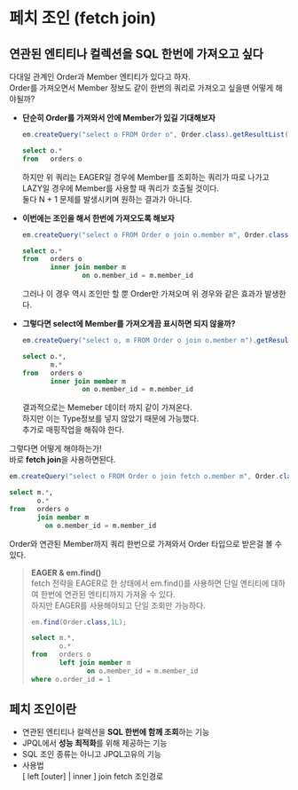 # 페치 조인 (fetch join)

## 연관된 엔티티나 컬렉션을 SQL 한번에 가져오고 싶다
다대일 관계인 Order과 Member 엔티티가 있다고 하자.  
Order를 가져오면서 Member 정보도 같이 한번의 쿼리로 가져오고 싶을땐 어떻게 해야될까?  
  
* **단순히 Order를 가져와서 안에 Member가 있길 기대해보자**
  ```java
  em.createQuery("select o FROM Order o", Order.class).getResultList();
  ```
  ```sql
  select o.* 
  from   orders o 
  ```
  하지만 위 쿼리는 EAGER일 경우에 Member를 조회하는 쿼리가 따로 나가고  
  LAZY일 경우에 Member를 사용할 때 쿼리가 호출될 것이다.  
  둘다 N + 1 문제를 발생시키며 원하는 결과가 아니다.  
  
* **이번에는 조인을 해서 한번에 가져오도록 해보자**  
  ```java
  em.createQuery("select o FROM Order o join o.member m", Order.class).getResultList();
  ```
  ```sql
  select o.* 
  from   orders o 
         inner join member m 
                 on o.member_id = m.member_id 
  ```
  그러나 이 경우 역시 조인만 할 뿐 Order만 가져오며 위 경우와 같은 효과가 발생한다.    
  
* **그렇다면 select에 Member를 가져오게끔 표시하면 되지 않을까?**
  ```java
  em.createQuery("select o, m FROM Order o join o.member m").getResultList();
  ```
  ```sql
  select o.*,
         m.*
  from   orders o 
         inner join member m 
                 on o.member_id = m.member_id 
  ```
  결과적으로는 Memeber 데이터 까지 같이 가져온다.  
  하지만 이는 Type정보를 넣지 않았기 때문에 가능했다.  
  추가로 매핑작업을 해줘야 한다.  
  
그렇다면 어떻게 해야하는가!  
바로 **fetch join**을 사용하면된다. 
```java
em.createQuery("select o FROM Order o join fetch o.member m", Order.class).getResultList();
```
```sql
select m.*, 
       o.* 
from   orders o 
       join member m 
         on o.member_id = m.member_id 
```
Order와 연관된 Member까지 쿼리 한번으로 가져와서 Order 타입으로 받은걸 볼 수 있다.  


> **EAGER & em.find()**  
    fetch 전략을 EAGER로 한 상태에서 em.find()를 사용하면 단일 엔티티에 대하여 한번에 연관된 엔티티까지 가져올 수 있다.  
    하지만 EAGER를 사용해야되고 단일 조회만 가능하다.  
>   ```java
>   em.find(Order.class,1L);
>   ```
>   ```sql
>   select m.*, 
>          o.* 
>   from   orders o 
>          left join member m 
>                 on o.member_id = m.member_id 
>   where o.order_id = 1
>   ```  

## 페치 조인이란  
* 연관된 엔티티나 컬렉션을 **SQL 한번에 함께 조회**하는 기능
* JPQL에서 **성능 최적화**를 위해 제공하는 기능
* SQL 조인 종류는 아니고 JPQL고유의 기능
* 사용법  
  [ left [outer] | inner ] join fetch 조인경로 



